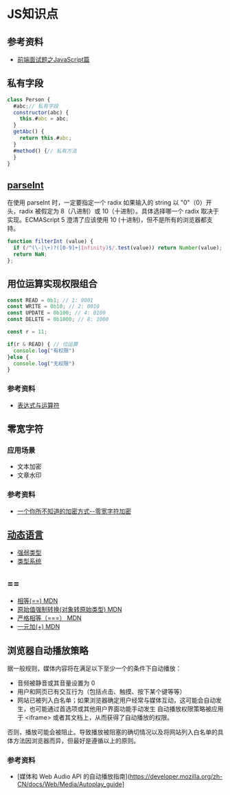 # JS知识点


## 参考资料
- [前端面试题之JavaScript篇](https://www.yuque.com/cuggz/interview/vgbphi)

## 私有字段

~~~js
class Person {
  #abc;// 私有字段
  constructor(abc) {
    this.#abc = abc;
  }
  getAbc() {
    return this.#abc;
  }
  #method() {// 私有方法
  }
}
~~~

## [parseInt](https://developer.mozilla.org/zh-CN/docs/Web/JavaScript/Reference/Global_Objects/parseInt)
在使用 parseInt 时，一定要指定一个 radix
如果输入的 string 以 "0"（0）开头，radix 被假定为 8（八进制）或 10（十进制）。具体选择哪一个 radix 取决于实现。ECMAScript 5 澄清了应该使用 10 (十进制)，但不是所有的浏览器都支持。
~~~js
function filterInt (value) {
  if (/^(\-|\+)?([0-9]+|Infinity)$/.test(value)) return Number(value);
  return NaN;
};
~~~

## 用位运算实现权限组合
~~~js
const READ = 0b1; // 1: 0001
const WRITE = 0b10; // 2: 0010
const UPDATE = 0b100; // 4: 0100
const DELETE = 0b1000; // 8: 1000

const r = 11;

if(r & READ) { // 位运算
  console.log("有权限")
}else {
  console.log("无权限")
}
~~~

### 参考资料
- [表达式与运算符](https://developer.mozilla.org/zh-CN/docs/Web/JavaScript/Guide/Expressions_and_operators)

## 零宽字符

### 应用场景
- 文本加密
- 文章水印

### 参考资料
- [一个你所不知道的加密方式--零宽字符加密](https://zhuanlan.zhihu.com/p/87919817)

## [动态语言](https://zh.wikipedia.org/wiki/%E5%8A%A8%E6%80%81%E8%AF%AD%E8%A8%80)
- [强弱类型](https://zh.wikipedia.org/wiki/%E5%BC%B7%E5%BC%B1%E5%9E%8B%E5%88%A5)
- [类型系统](https://zh.wikipedia.org/wiki/%E9%A1%9E%E5%9E%8B%E7%B3%BB%E7%B5%B1#%E9%9D%9C%E6%85%8B%E5%92%8C%E5%8B%95%E6%85%8B%E6%AA%A2%E6%9F%A5)

## ==
- [相等(==) MDN](https://developer.mozilla.org/zh-CN/docs/Web/JavaScript/Reference/Operators/Equality)
- [原始值强制转换(对象转原始类型) MDN](https://developer.mozilla.org/zh-CN/docs/Web/JavaScript/Data_structures)
- [严格相等（===） MDN](https://developer.mozilla.org/zh-CN/docs/Web/JavaScript/Reference/Operators/Strict_equality)
- [一元加(+) MDN](https://developer.mozilla.org/zh-CN/docs/Web/JavaScript/Reference/Operators/Unary_plus)

## 浏览器自动播放策略

据一般规则，媒体内容将在满足以下至少一个的条件下自动播放：

- 音频被静音或其音量设置为 0
- 用户和网页已有交互行为（包括点击、触摸、按下某个键等等）
- 网站已被列入白名单；如果浏览器确定用户经常与媒体互动，这可能会自动发生，也可能通过首选项或其他用户界面功能手动发生
自动播放权限策略被应用于 &lt;iframe&gt; 或者其文档上，从而获得了自动播放的权限。


否则，播放可能会被阻止。导致播放被阻塞的确切情况以及将网站列入白名单的具体方法因浏览器而异，但最好是遵循以上的原则。

### 参考资料
- [媒体和 Web Audio API 的自动播放指南](https://developer.mozilla.org/zh-CN/docs/Web/Media/Autoplay_guide]
